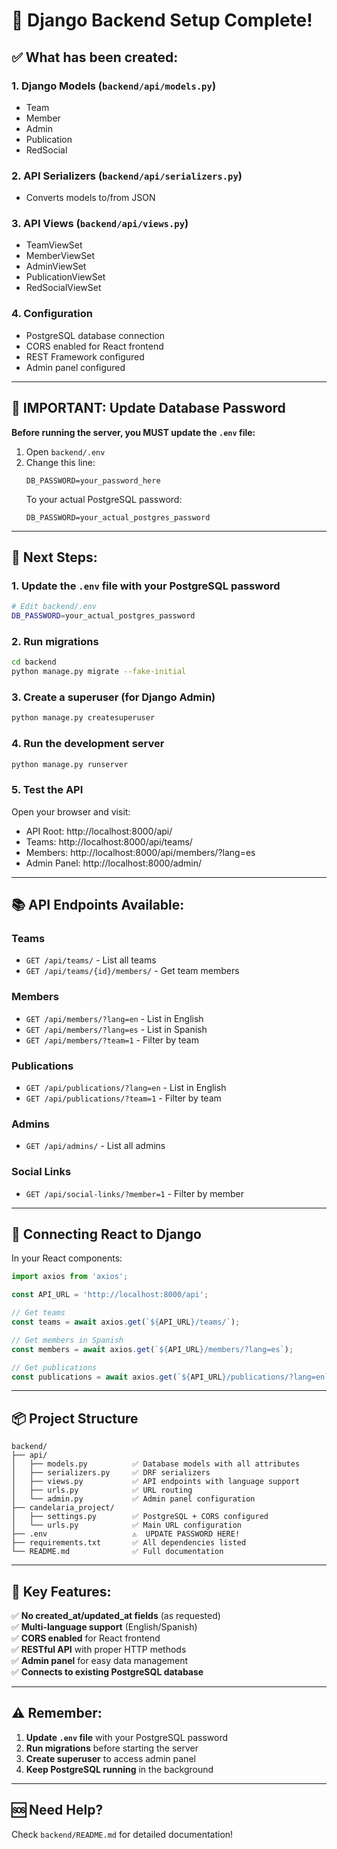 # 🚀 Django Backend Setup Complete!

## ✅ What has been created:

### 1. **Django Models** (`backend/api/models.py`)

- Team
- Member
- Admin
- Publication
- RedSocial

### 2. **API Serializers** (`backend/api/serializers.py`)

- Converts models to/from JSON

### 3. **API Views** (`backend/api/views.py`)

- TeamViewSet
- MemberViewSet
- AdminViewSet
- PublicationViewSet
- RedSocialViewSet

### 4. **Configuration**

- PostgreSQL database connection
- CORS enabled for React frontend
- REST Framework configured
- Admin panel configured

---

## 🔧 IMPORTANT: Update Database Password

**Before running the server, you MUST update the `.env` file:**

1. Open `backend/.env`
2. Change this line:
   ```
   DB_PASSWORD=your_password_here
   ```
   To your actual PostgreSQL password:
   ```
   DB_PASSWORD=your_actual_postgres_password
   ```

---

## 📝 Next Steps:

### 1. Update the `.env` file with your PostgreSQL password

```bash
# Edit backend/.env
DB_PASSWORD=your_actual_postgres_password
```

### 2. Run migrations

```bash
cd backend
python manage.py migrate --fake-initial
```

### 3. Create a superuser (for Django Admin)

```bash
python manage.py createsuperuser
```

### 4. Run the development server

```bash
python manage.py runserver
```

### 5. Test the API

Open your browser and visit:

- API Root: http://localhost:8000/api/
- Teams: http://localhost:8000/api/teams/
- Members: http://localhost:8000/api/members/?lang=es
- Admin Panel: http://localhost:8000/admin/

---

## 📚 API Endpoints Available:

### Teams

- `GET /api/teams/` - List all teams
- `GET /api/teams/{id}/members/` - Get team members

### Members

- `GET /api/members/?lang=en` - List in English
- `GET /api/members/?lang=es` - List in Spanish
- `GET /api/members/?team=1` - Filter by team

### Publications

- `GET /api/publications/?lang=en` - List in English
- `GET /api/publications/?team=1` - Filter by team

### Admins

- `GET /api/admins/` - List all admins

### Social Links

- `GET /api/social-links/?member=1` - Filter by member

---

## 🔌 Connecting React to Django

In your React components:

```javascript
import axios from 'axios';

const API_URL = 'http://localhost:8000/api';

// Get teams
const teams = await axios.get(`${API_URL}/teams/`);

// Get members in Spanish
const members = await axios.get(`${API_URL}/members/?lang=es`);

// Get publications
const publications = await axios.get(`${API_URL}/publications/?lang=en`);
```

---

## 📦 Project Structure

```
backend/
├── api/
│   ├── models.py          ✅ Database models with all attributes
│   ├── serializers.py     ✅ DRF serializers
│   ├── views.py           ✅ API endpoints with language support
│   ├── urls.py            ✅ URL routing
│   └── admin.py           ✅ Admin panel configuration
├── candelaria_project/
│   ├── settings.py        ✅ PostgreSQL + CORS configured
│   └── urls.py            ✅ Main URL configuration
├── .env                   ⚠️  UPDATE PASSWORD HERE!
├── requirements.txt       ✅ All dependencies listed
└── README.md              ✅ Full documentation

```

---

## 🎯 Key Features:

✅ **No created_at/updated_at fields** (as requested)  
✅ **Multi-language support** (English/Spanish)  
✅ **CORS enabled** for React frontend  
✅ **RESTful API** with proper HTTP methods  
✅ **Admin panel** for easy data management  
✅ **Connects to existing PostgreSQL database**

---

## ⚠️ Remember:

1. **Update `.env` file** with your PostgreSQL password
2. **Run migrations** before starting the server
3. **Create superuser** to access admin panel
4. **Keep PostgreSQL running** in the background

---

## 🆘 Need Help?

Check `backend/README.md` for detailed documentation!
